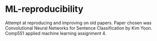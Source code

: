 # ML-reproducibility

Attempt at reproducing and improving on old papers. Paper chosen was Convolutional Neural Networks for Sentence Classification by Kim Yoon.
Comp551 applied machine learning assignment 4.
